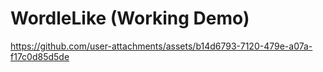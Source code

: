 # WordleLike (Working Demo)
https://github.com/user-attachments/assets/b14d6793-7120-479e-a07a-f17c0d85d5de
